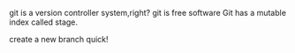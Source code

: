 git is a version controller system,right?
git is free software
Git has a mutable index called stage.


create a new branch quick!